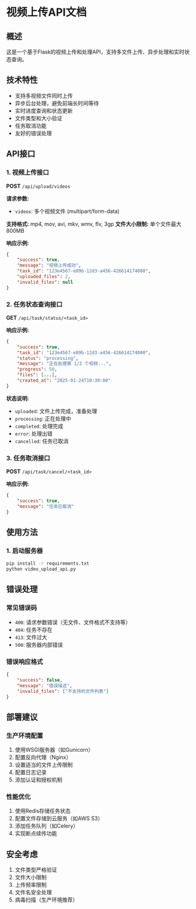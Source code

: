 # 视频上传API文档

## 概述
这是一个基于Flask的视频上传和处理API，支持多文件上传、异步处理和实时状态查询。

## 技术特性
- 支持多视频文件同时上传
- 异步后台处理，避免前端长时间等待
- 实时进度查询和状态更新
- 文件类型和大小验证
- 任务取消功能
- 友好的错误处理

## API接口

### 1. 视频上传接口
**POST** `/api/upload/videos`

**请求参数:**
- `videos`: 多个视频文件 (multipart/form-data)

**支持格式:** mp4, mov, avi, mkv, wmv, flv, 3gp
**文件大小限制:** 单个文件最大800MB

**响应示例:**
```json
{
    "success": true,
    "message": "视频上传成功",
    "task_id": "123e4567-e89b-12d3-a456-426614174000",
    "uploaded_files": 2,
    "invalid_files": null
}
```

### 2. 任务状态查询接口
**GET** `/api/task/status/<task_id>`

**响应示例:**
```json
{
    "success": true,
    "task_id": "123e4567-e89b-12d3-a456-426614174000",
    "status": "processing",
    "message": "正在处理第 1/2 个视频...",
    "progress": 50,
    "files": [...],
    "created_at": "2025-01-24T10:30:00"
}
```

**状态说明:**
- `uploaded`: 文件上传完成，准备处理
- `processing`: 正在处理中
- `completed`: 处理完成
- `error`: 处理出错
- `cancelled`: 任务已取消

### 3. 任务取消接口
**POST** `/api/task/cancel/<task_id>`

**响应示例:**
```json
{
    "success": true,
    "message": "任务已取消"
}
```

## 使用方法

### 1. 启动服务器
```bash
pip install -r requirements.txt
python video_upload_api.py
```

## 错误处理

### 常见错误码
- `400`: 请求参数错误（无文件、文件格式不支持等）
- `404`: 任务不存在
- `413`: 文件过大
- `500`: 服务器内部错误

### 错误响应格式
```json
{
    "success": false,
    "message": "错误描述",
    "invalid_files": ["不支持的文件列表"]
}
```

## 部署建议

### 生产环境配置
1. 使用WSGI服务器（如Gunicorn）
2. 配置反向代理（Nginx）
3. 设置适当的文件上传限制
4. 配置日志记录
5. 添加认证和授权机制

### 性能优化
1. 使用Redis存储任务状态
2. 配置文件存储到云服务（如AWS S3）
3. 添加任务队列（如Celery）
4. 实现断点续传功能

## 安全考虑
1. 文件类型严格验证
2. 文件大小限制
3. 上传频率限制
4. 文件名安全处理
5. 病毒扫描（生产环境推荐）